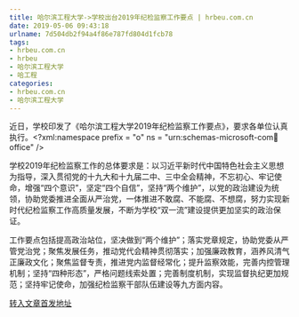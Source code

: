 ```yaml
---
title: 哈尔滨工程大学->学校出台2019年纪检监察工作要点 | hrbeu.com.cn
date: 2019-05-06 09:43:18
urlname: 7d504db2f94a4f86e787fd804d1fcb78
tags: 
- hrbeu.com.cn
- hrbeu
- 哈尔滨工程大学
- 哈工程
categories:
- hrbeu.com.cn
- 哈尔滨工程大学
---
```


近日，学校印发了《哈尔滨工程大学2019年纪检监察工作要点》，要求各单位认真执行。<?xml:namespace prefix = "o" ns = "urn:schemas-microsoft-com:office:office" />

学校2019年纪检监察工作的总体要求是：以习近平新时代中国特色社会主义思想为指导，深入贯彻党的十九大和十九届二中、三中全会精神，不忘初心、牢记使命，增强“四个意识”，坚定“四个自信”，坚持“两个维护”，以党的政治建设为统领，协助党委推进全面从严治党，一体推进不敢腐、不能腐、不想腐，努力实现新时代纪检监察工作高质量发展，不断为学校“双一流”建设提供更加坚实的政治保证。

工作要点包括提高政治站位，坚决做到“两个维护”；落实党章规定，协助党委从严管党治党；聚焦发展任务，推动党代会精神贯彻落实；加强廉政教育，涵养风清气正廉政文化；聚焦监督专责，推进党内监督经常化；提升监察效能，完善内控管理机制；坚持“四种形态”，严格问题线索处置；完善制度机制，实现监督执纪更加规范；坚持牢记使命，加强纪检监察干部队伍建设等九方面内容。

[转入文章首发地址](http://gongxue.cn/news/2019/201904/news_195068.html)